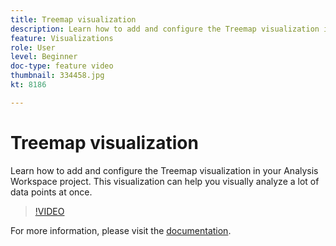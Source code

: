 ```yaml
---
title: Treemap visualization
description: Learn how to add and configure the Treemap visualization in your Analysis Workspace project. This visualization can help you visually analyze a lot of data points at once.
feature: Visualizations
role: User
level: Beginner
doc-type: feature video
thumbnail: 334458.jpg
kt: 8186

---
```


# Treemap visualization

Learn how to add and configure the Treemap visualization in your Analysis Workspace project. This visualization can help you visually analyze a lot of data points at once.

>[!VIDEO](https://video.tv.adobe.com/v/334458/?quality=12&learn=on)

For more information, please visit the [documentation](https://experienceleague.adobe.com/docs/analytics/analyze/analysis-workspace/visualizations/treemap.html?lang=en).
